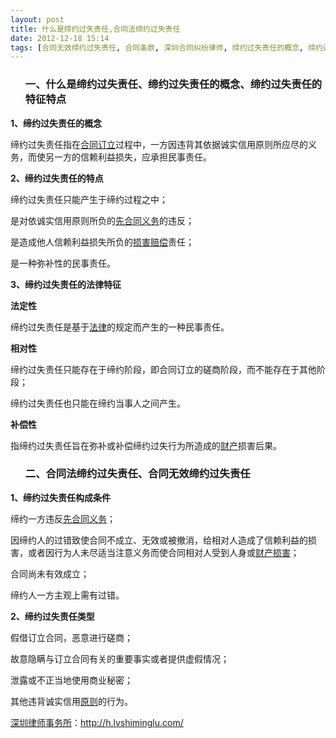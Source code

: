 ```yaml
---
layout: post
title: 什么是缔约过失责任,合同法缔约过失责任
date: 2012-12-18 15:14
tags: [合同无效缔约过失责任, 合同条款, 深圳合同纠纷律师, 缔约过失责任的概念, 缔约过失责任的特征特点]
---
```

<ol>
<h3>一、什么是缔约过失责任、缔约过失责任的概念、缔约过失责任的特征特点</h3>
</ol>
<strong>1、缔约过失责任的概念</strong>

缔约过失责任指在<a href="http://h.lvshiminglu.com/law/748.html">合同订立</a>过程中，一方因违背其依据诚实信用原则所应尽的义务，而使另一方的信赖利益损失，应承担民事责任。

<strong>2、缔约过失责任的特点</strong>

缔约过失责任只能产生于缔约过程之中；

是对依诚实信用原则所负的<a href="http://h.lvshiminglu.com/law/964.html">先合同义务</a>的违反；

是造成他人信赖利益损失所负的<a href="http://h.lvshiminglu.com/law/192.html">损害赔偿</a>责任；

是一种弥补性的民事责任。

<strong>3、缔约过失责任的法律特征</strong>

<strong>法定性</strong>

缔约过失责任是基于<a href="http://h.lvshiminglu.com/law/180.html">法律</a>的规定而产生的一种民事责任。

<strong>相对性</strong>

缔约过失责任只能存在于缔约阶段，即合同订立的磋商阶段，而不能存在于其他阶段；

缔约过失责任也只能在缔约当事人之间产生。

<strong>补偿性</strong>

指缔约过失责任旨在弥补或补偿缔约过失行为所造成的<a href="http://h.lvshiminglu.com/law/173.html">财产</a>损害后果。
<ol>
<h3>二、合同法缔约过失责任、合同无效缔约过失责任</h3>
</ol>
<strong>1、缔约过失责任构成条件</strong>

缔约一方违反<a href="http://h.lvshiminglu.com/law/964.html">先合同义务</a>；

因缔约人的过错致使合同不成立、无效或被撤消，给相对人造成了信赖利益的损害，或者因行为人未尽适当注意义务而使合同相对人受到人身或<a href="http://h.lvshiminglu.com/law/958.html">财产损害</a>；

合同尚未有效成立；

缔约人一方主观上需有过错。

<strong>2、缔约过失责任类型</strong>

假借订立合同，恶意进行磋商；

故意隐瞒与订立合同有关的重要事实或者提供虚假情况；

泄露或不正当地使用商业秘密；

其他违背诚实信用<a href="http://h.lvshiminglu.com/law/872.html">原则</a>的行为。

<a href="http://h.lvshiminglu.com/">深圳律师事务所</a>：<a href="http://h.lvshiminglu.com/">http://h.lvshiminglu.com/</a>

